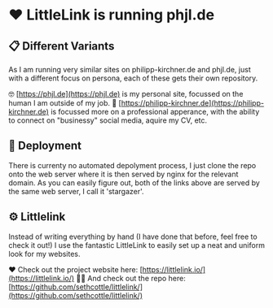 # ❤️ LittleLink is running phjl.de

## 📋 Different Variants

As I am running very similar sites on philipp-kirchner.de and phjl.de, just with a different focus on persona, each of these gets their own repository.

🤓 [https://phjl.de](https://phjl.de) is my personal site, focussed on the human I am outside of my job.
👔 [https://philipp-kirchner.de](https://philipp-kirchner.de) is focussed more on a professional apperance, with the ability to connect on "businessy" social media, aquire my CV, etc.

## 🧰 Deployment

There is currenty no automated depolyment process, I just clone the repo onto the web server where it is then served by nginx for the relevant domain. As you can easily figure out, both of the links above are served by the same web server, I call it 'stargazer'.

## ⚙️ Littlelink

Instead of writing everything by hand (I have done that before, feel free to check it out!) I use the fantastic LittleLink to easily set up a neat and uniform look for my websites.

❤️ Check out the project website here: [https://littlelink.io/](https://littlelink.io/)
👩‍💻 And check out the repo here: [https://github.com/sethcottle/littlelink/](https://github.com/sethcottle/littlelink/)
